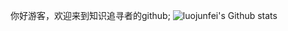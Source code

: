 你好游客，欢迎来到知识追寻者的github; 
![luojunfei's Github stats](https://github-readme-stats.vercel.app/api?username=luojunfei&show_icons=true)
